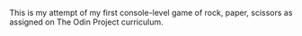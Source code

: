 This is my attempt of my first console-level game of rock, paper, scissors as assigned on The Odin Project curriculum.